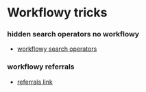 Workflowy tricks
================

### hidden search operators no workflowy

* [workflowy search operators][1]

### workflowy referrals

* [referrals link][2]


[1]: <http://blog.workflowy.com/2012/09/25/hidden-search-operators/>
[2]: <https://workflowy.com/referrals/>
